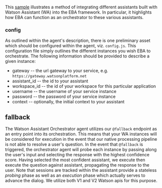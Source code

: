 This [sample](./WatsonAssistantOrchestrator.yaml) illustrates a method of integrating different assistants built with Watson Assistant (WA) into the EBA framework. In particular, it highlights how EBA can function as an orchestrator to these various assistants.

### config 

As outlined within the agent's description, there is one preliminary asset which should be configured within the agent, viz. `config.js`. This configuration file simply outlines the different instances you wish EBA to orchestrate. The following information should be provided to describe a given instance:

  - gateway -- the url gateway to your service, e.g. `https://gateway.watsonplatform.net`
  - assistant_id -- the id to your assistant
  - workspace_id -- the id of your workspace for this particular application
  - username -- the username of your service instance
  - password -- the password of your service instance
  - context -- optionally, the initial context to your assistant

## fallback

The Watson Assistant Orchestrator agent utilizes our `@fallback` endpoint as an entry point into its orchestration. This means that your WA instances will be considered for execution in the event that our native processing pipeline is not able to resolve a user's question. In the event that `@fallback` is triggered, the orchestrator agent will probe each instance by passing along the user's input and selecting the response with the highest confidence score. Having selected the most confident assistant, we execute then execute the question against assistant, propagating the response to the user. Note that sessions are tracked within the assistant provide a stateless _probing_ phase as well as an _execution_ phase which actually serves to advance the dialog. We utilize both V1 and V2 Watson apis for this purpose.
